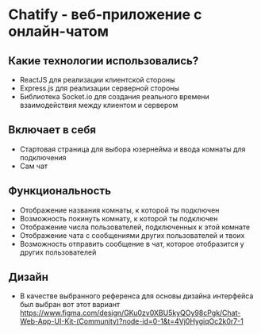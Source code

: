 # Chatify - веб-приложение с онлайн-чатом

## Какие технологии использовались?

- ReactJS для реализации клиентской стороны
- Express.js для реализации серверной стороны
- Библиотека Socket.io для создания реального времени взаимодействия между клиентом и сервером

## Включает в себя

- Стартовая страница для выбора юзернейма и ввода комнаты для подключения
- Сам чат

## Функциональность

- Отображение названия комнаты, к которой ты подключен
- Возможность покинуть комнату, к которой ты подключен
- Отображение числа пользователей, подключенных к этой комнате
- Отображение чата с сообщениями других пользователей и твоих
- Возможность отправить сообщение в чат, которое отобразится у других пользователей

## Дизайн

- В качестве выбранного референса для основы дизайна интерфейса был выбран вот этот вариант https://www.figma.com/design/GKu0zv0XBU5kyQOy98cPgk/Chat-Web-App-UI-Kit-(Community)?node-id=0-1&t=4Vj0HygiqOc2k0r7-1
